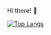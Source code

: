 Hi there! 👋

[![Top Langs](https://github-readme-stats.vercel.app/api/top-langs/?username=1sankalp)](https://github.com/anuraghazra/github-readme-stats)


